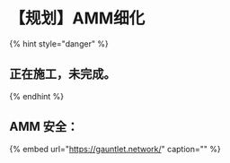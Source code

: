 # 【规划】AMM细化

{% hint style="danger" %}
## 正在施工，未完成。
{% endhint %}

## AMM 安全：

{% embed url="https://gauntlet.network/" caption="" %}

